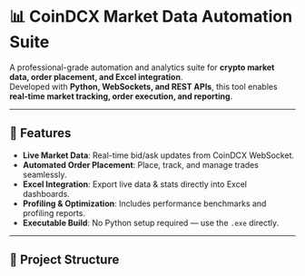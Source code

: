 # 📊 CoinDCX Market Data Automation Suite

A professional-grade automation and analytics suite for **crypto market data, order placement, and Excel integration**.  
Developed with **Python, WebSockets, and REST APIs**, this tool enables **real-time market tracking, order execution, and reporting**.

---

## 🚀 Features
- **Live Market Data**: Real-time bid/ask updates from CoinDCX WebSocket.
- **Automated Order Placement**: Place, track, and manage trades seamlessly.
- **Excel Integration**: Export live data & stats directly into Excel dashboards.
- **Profiling & Optimization**: Includes performance benchmarks and profiling reports.
- **Executable Build**: No Python setup required — use the `.exe` directly.

---

## 📂 Project Structure
